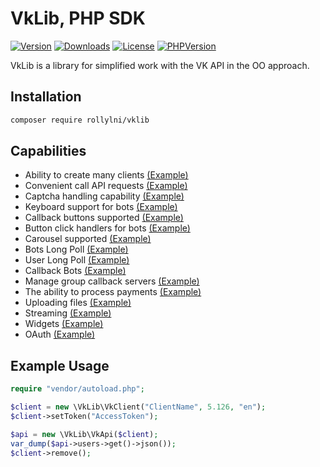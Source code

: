 # VkLib, PHP SDK

[![Version](https://img.shields.io/packagist/v/rollylni/vklib?style=plastic)](https://packagist.org/packages/rollylni/vklib)
[![Downloads](https://img.shields.io/packagist/dt/rollylni/vklib?style=plastic)](https://packagist.org/packages/rollylni/vklib)
[![License](https://img.shields.io/packagist/l/rollylni/vklib?style=plastic)](https://en.wikipedia.org/wiki/MIT_License)
[![PHPVersion](https://img.shields.io/packagist/php-v/rollylni/vklib?style=plastic)](https://packagist.org/packages/rollylni/vklib)

VkLib is a library for simplified work with the VK API in the OO approach.

## Installation
```bash
composer require rollylni/vklib
```

## Capabilities
  * Ability to create many clients [(Example)](./docs/Clients.md)
  * Сonvenient call API requests [(Example)](./docs/Methods.md)
  * Captcha handling capability [(Example)](.docs/Methods.md)
  * Keyboard support for bots [(Example)](./docs/Keyboard.md)
  * Callback buttons supported [(Example)](./docs/Keyboard.md)
  * Button click handlers for bots [(Example)](./docs/Keyboard.md)
  * Carousel supported [(Example)](./docs/Keyboard.md)
  * Bots Long Poll [(Example)](./docs/LongPoll.md)
  * User Long Poll [(Example)](./docs/LongPoll.md)
  * Callback Bots [(Example)](./docs/Callback.md)
  * Manage group callback servers [(Example)](./docs/CallbackManager.md)
  * The ability to process payments [(Example)](./docs/Payment.md)
  * Uploading files [(Example)](./docs/Upload.md)
  * Streaming [(Example)](./docs/Streaming.md)
  * Widgets [(Example)](./docs/Widgets.md)
  * OAuth [(Example)](./docs/OAuth.md)
  
## Example Usage
```php
require "vendor/autoload.php";

$client = new \VkLib\VkClient("ClientName", 5.126, "en");
$client->setToken("AccessToken");

$api = new \VkLib\VkApi($client);
var_dump($api->users->get()->json());
$client->remove();
```
